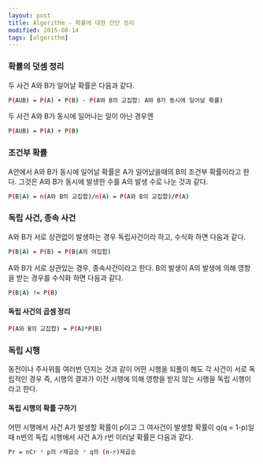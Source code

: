 ```yaml
---
layout: post
title: Algorithm - 확률에 대한 간단 정리
modified: 2015-08-14
tags: [algorithm]
---
```


### 확률의 덧셈 정리

두 사건 A와 B가 일어날 확률은 다음과 같다. 

```bash
P(AUB) = P(A) + P(B) - P(A와 B의 교집합: A와 B가 동시에 일어날 확률)
```

두 사건 A와 B가 동시에 일어나는 일이 아닌 경우엔 

```bash
P(AUB) = P(A) + P(B) 
```

### 조건부 확률

A안에서 A와 B가 동시에 일어날 확률은 A가 일어났을때의 B의 조건부 확률이라고 한다. 그것은 A와 B가 동시에 발생한 수를 A의 발생 수로 나눈 것과 같다.  

```bash
P(B|A) = n(A와 B의 교집합)/n(A) = P(A와 B의 교집합)/P(A)
```

### 독립 사건, 종속 사건

A와 B가 서로 상관없이 발생하는 경우 독립사건이라 하고, 수식화 하면 다음과 같다. 

```bash
P(B|A) = P(B) = P(B|A의 여집합) 
```

A와 B가 서로 상관있는 경우, 종속사건이라고 한다. B의 발생이 A의 발생에 의해 영향을 받는 경우를 수식화 하면 다음과 같다. 

```bash
P(B|A) != P(B)
```

#### 독립 사건의 곱셈 정리

```bash
P(A와 B의 교집합) = P(A)*P(B)
```

### 독립 시행

동전이나 주사위를 여러번 던지는 것과 같이 어떤 시행을 되풀이 해도 각 사건이 서로 독립적인 경우 즉, 시행의 결과가 이전 시행에 의해 영향을 받지 않는 시행을 독립 시행이라고 한다. 

#### 독립 시행의 확률 구하기

어떤 시행에서 사건 A가 발생할 확률이 p이고 그 여사건이 발생할 확률이 q(q = 1-p)일때 n번의 독립 시행에서 사건 A가 r번 이러날 확률은 다음과 같다. 

```bash
Pr = nCr * p의 r제곱승 * q의 (n-r)제곱승
```
